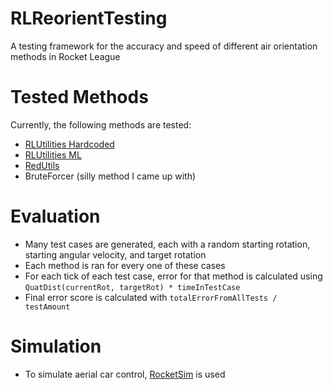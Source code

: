# RLReorientTesting
A testing framework for the accuracy and speed of different air orientation methods in Rocket League

# Tested Methods
Currently, the following methods are tested:
 - [RLUtilities Hardcoded](https://github.com/samuelpmish/RLUtilities/blob/develop/src/mechanics/reorient.cc)
 - [RLUtilities ML](https://github.com/samuelpmish/RLUtilities/blob/develop/src/mechanics/reorient_ML.cc)
 - [RedUtils](https://github.com/ItsCodeRed/RedUtils)
 - BruteForcer (silly method I came up with)

# Evaluation
 - Many test cases are generated, each with a random starting rotation, starting angular velocity, and target rotation
 - Each method is ran for every one of these cases
 - For each tick of each test case, error for that method is calculated using `QuatDist(currentRot, targetRot) * timeInTestCase`
 - Final error score is calculated with `totalErrorFromAllTests / testAmount`

# Simulation
 - To simulate aerial car control, [RocketSim](https://github.com/ZealanL/RocketSim) is used

